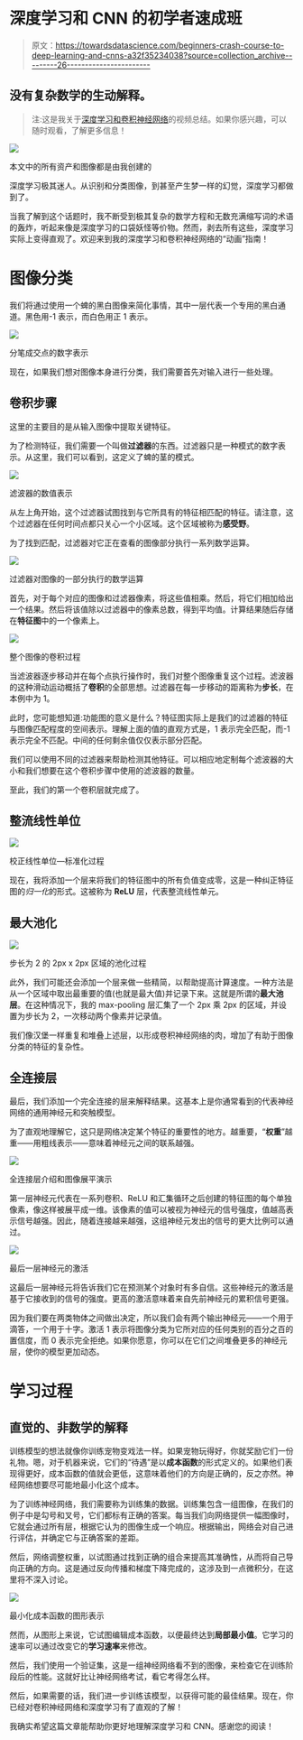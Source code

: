# 深度学习和 CNN 的初学者速成班

> 原文：<https://towardsdatascience.com/beginners-crash-course-to-deep-learning-and-cnns-a32f35234038?source=collection_archive---------26----------------------->

## 没有复杂数学的生动解释。

> 注:这是我关于[深度学习和卷积神经网络](https://youtu.be/n80E7nlEpE0)的视频总结。如果你感兴趣，可以随时观看，了解更多信息！

![](img/a92ef3b49796e51a25952b6b248a8dd4.png)

本文中的所有资产和图像都是由我创建的

深度学习极其迷人。从识别和分类图像，到甚至产生梦一样的幻觉，深度学习都做到了。

当我了解到这个话题时，我不断受到极其复杂的数学方程和无数充满缩写词的术语的轰炸，听起来像是深度学习的口袋妖怪等价物。然而，剥去所有这些，深度学习实际上变得直观了。欢迎来到我的深度学习和卷积神经网络的“动画”指南！

# 图像分类

我们将通过使用一个蜱的黑白图像来简化事情，其中一层代表一个专用的黑白通道。黑色用-1 表示，而白色用正 1 表示。

![](img/48ada951910fbaf1319092618e8e1c39.png)

分笔成交点的数字表示

现在，如果我们想对图像本身进行分类，我们需要首先对输入进行一些处理。

## 卷积步骤

这里的主要目的是从输入图像中提取关键特征。

为了检测特征，我们需要一个叫做**过滤器**的东西。过滤器只是一种模式的数字表示。从这里，我们可以看到，这定义了蜱的茎的模式。

![](img/3151eb33c597693c08d6c52d81c3c745.png)

滤波器的数值表示

从左上角开始，这个过滤器试图找到与它所具有的特征相匹配的特征。请注意，这个过滤器在任何时间点都只关心一个小区域。这个区域被称为**感受野**。

为了找到匹配，过滤器对它正在查看的图像部分执行一系列数学运算。

![](img/628bc9b4721ad4330da324a29e323c9f.png)

过滤器对图像的一部分执行的数学运算

首先，对于每个对应的图像和过滤器像素，将这些值相乘。然后，将它们相加给出一个结果。然后将该值除以过滤器中的像素总数，得到平均值。计算结果随后存储在**特征图**中的一个像素上。

![](img/87a2bafc1b78ff300e161229a47d3f6e.png)

整个图像的卷积过程

当滤波器逐步移动并在每个点执行操作时，我们对整个图像重复这个过程。滤波器的这种滑动运动概括了**卷积**的全部思想。过滤器在每一步移动的距离称为**步长**，在本例中为 1。

此时，您可能想知道:功能图的意义是什么？特征图实际上是我们的过滤器的特征与图像匹配程度的空间表示。理解上面的值的直观方式是，1 表示完全匹配，而-1 表示完全不匹配。中间的任何剩余值仅仅表示部分匹配。

我们可以使用不同的过滤器来帮助检测其他特征。可以相应地定制每个滤波器的大小和我们想要在这个卷积步骤中使用的滤波器的数量。

至此，我们的第一个卷积层就完成了。

## 整流线性单位

![](img/c9a0c7d37d20af04d3be561412c8b659.png)

校正线性单位—标准化过程

现在，我将添加一个层来将我们的特征图中的所有负值变成零，这是一种纠正特征图的*归一化*的形式。这被称为 **ReLU** 层，代表整流线性单元。

## 最大池化

![](img/434e1e938165d4eaea676c681194963c.png)

步长为 2 的 2px x 2px 区域的池化过程

此外，我们可能还会添加一个层来做一些精简，以帮助提高计算速度。一种方法是从一个区域中取出最重要的值(也就是最大值)并记录下来。这就是所谓的**最大池层**。在这种情况下，我的 max-pooling 层汇集了一个 2px 乘 2px 的区域，并设置为步长为 2，一次移动两个像素并记录值。

我们像汉堡一样重复和堆叠上述层，以形成卷积神经网络的肉，增加了有助于图像分类的特征的复杂性。

## 全连接层

最后，我们添加一个完全连接的层来解释结果。这基本上是你通常看到的代表神经网络的通用神经元和突触模型。

为了直观地理解它，这只是网络决定某个特征的重要性的地方。越重要，“**权重**”越重——用粗线表示——意味着神经元之间的联系越强。

![](img/880b62e1c3fbe4be960a2d17a5230b12.png)

全连接层介绍和图像展平演示

第一层神经元代表在一系列卷积、ReLU 和汇集循环之后创建的特征图的每个单独像素，像这样被展平成一维。该像素的值可以被视为神经元的信号强度，值越高表示信号越强。因此，随着连接越来越强，这组神经元发出的信号的更大比例可以通过。

![](img/54ed2785de25bca4ca6fe612acbdb624.png)

最后一层神经元的激活

这最后一层神经元将告诉我们它在预测某个对象时有多自信。这些神经元的激活是基于它接收到的信号的强度。更高的激活意味着来自先前神经元的累积信号更强。

因为我们要在两类物体之间做出决定，所以我们会有两个输出神经元——一个用于滴答，一个用于十字。激活 1 表示将图像分类为它所对应的任何类别的百分之百的置信度，而 0 表示完全拒绝。如果你愿意，你可以在它们之间堆叠更多的神经元层，使你的模型更加动态。

# 学习过程

## 直觉的、非数学的解释

训练模型的想法就像你训练宠物变戏法一样。如果宠物玩得好，你就奖励它们一份礼物。嗯，对于机器来说，它们的“待遇”是以**成本函数**的形式定义的。如果他们表现得更好，成本函数的值就会更低，这意味着他们的方向是正确的，反之亦然。神经网络想要尽可能地最小化这个成本。

为了训练神经网络，我们需要称为训练集的数据。训练集包含一组图像，在我们的例子中是勾号和叉号，它们都标有正确的答案。每当我们向网络提供一幅图像时，它就会通过所有层，根据它认为的图像生成一个响应。根据输出，网络会对自己进行评估，并确定它与正确答案的差距。

然后，网络调整权重，以试图通过找到正确的组合来提高其准确性，从而将自己导向正确的方向。这是通过反向传播和梯度下降完成的，这涉及到一点微积分，在这里将不深入讨论。

![](img/6e4a8a1e000cc48090ba9d01e5b6d362.png)

最小化成本函数的图形表示

然而，从图形上来说，它试图编辑成本函数，以便最终达到**局部最小值**。它学习的速率可以通过改变它的**学习速率**来修改。

然后，我们使用一个验证集，这是一组神经网络看不到的图像，来检查它在训练阶段后的性能。这就好比让神经网络考试，看它考得怎么样。

然后，如果需要的话，我们进一步训练该模型，以获得可能的最佳结果。现在，你已经对卷积神经网络和深度学习有了直观的了解！

我确实希望这篇文章能帮助你更好地理解深度学习和 CNN。感谢您的阅读！